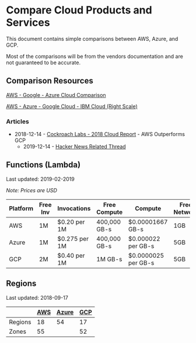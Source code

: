 # Compare Cloud Products and Services

This document contains simple comparisons between AWS, Azure, and GCP.

Most of the comparisons will be from the vendors documentation and are not guaranteed to be accurate.

## Comparison Resources

[AWS - Google - Azure Cloud Comparison](https://caylent.com/aws-google-azure-cloud-comparison/)

[AWS - Azure - Google Cloud - IBM Cloud (Right Scale)](https://www.rightscale.com/cloud-comparison-tool/)

### Articles

* 2018-12-14 - [Cockroach Labs - 2018 Cloud Report](https://www.cockroachlabs.com/blog/2018_cloud_report/) - AWS Outperforms GCP
  * 2019-12-14 - [Hacker News Related Thread](https://news.ycombinator.com/item?id=18673541)

## Functions (Lambda)

Last updated: 2019-02-2019

_Note: Prices are USD_

| Platform | Free Inv | Invocations | Free Compute | Compute | Free Network | Network |
|-|-|-|-|-|-|-|
| AWS | 1M | $0.20 per 1M | 400,000 GB-s | $0.00001667 GB-s | 1GB | $0.09 per GB |
| Azure | 1M | $0.275 per 1M | 400,000 GB-s | $0.000022 per GB-s | 5GB | $0.165 per GB |
| GCP | 2M | $0.40 per 1M | 1M GB-s | $0.0000025 per GB-s | 5GB | $0.12 per GB |

## Regions

Last updated: 2018-09-17

|| [AWS](https://aws.amazon.com/about-aws/global-infrastructure/) | [Azure](https://azure.microsoft.com/en-au/global-infrastructure/regions/) | [GCP](https://cloud.google.com/about/locations/) |
|---------|----|----|----|
| Regions | 18 | 54 | 17 |
| Zones   | 55 |    | 52 |

